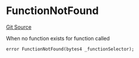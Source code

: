 # FunctionNotFound
[Git Source](https://github.com/thrackle-io/aquifi-rules-v1/blob/47aa0c8585077f5b931483a9b3097e3fe330a3c3/src/client/token/handler/diamond/HandlerDiamond.sol)

When no function exists for function called


```solidity
error FunctionNotFound(bytes4 _functionSelector);
```

